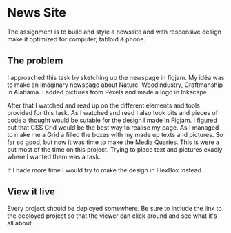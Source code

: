 # News Site

The assignment is to build and style a newssite and with responsive design make it optimized for computer, tabloid & phone.

## The problem

I approached this task by sketching up the newspage in figjam. My idéa was to make an imaginary newspage about Nature, Woodindustry, Craftmanship in Alabama. I added pictures from Pexels and made a logo in Inkscape. 

After that I watched and read up on the different elements and tools provided for this task. As I watched and read I also took bits and pieces of code a thought would be sutable for the design I made in Figjam. I figured out that CSS Grid would be the best way to realise my page. As I managed to make me a Grid a filled the boxes with my made up texts and pictures. So far so good, but now it was time to make the Media Quaries. This is were a put most of the time on this project. Trying to place text and pictures exacly where I wanted them was a task.

If I hade more time I would try to make the design in FlexBox instead.

## View it live
Every project should be deployed somewhere. Be sure to include the link to the deployed project so that the viewer can click around and see what it's all about.
